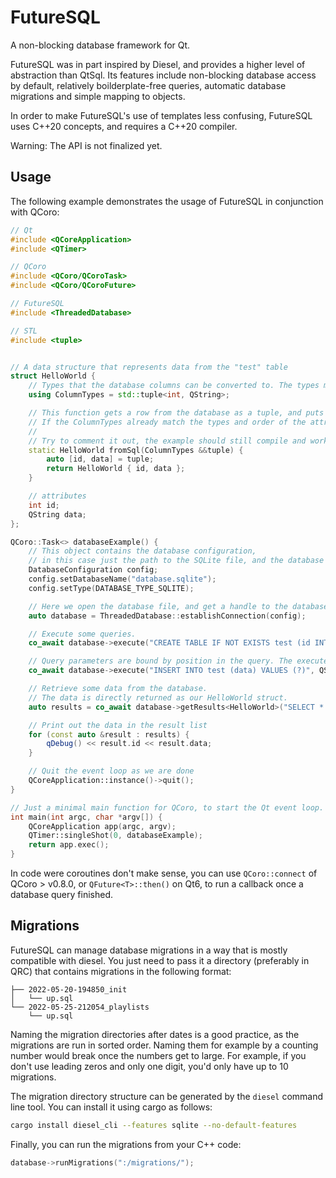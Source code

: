 <!--
SPDX-FileCopyrightText: 2022 Jonah Brüchert <jbb@kaidan.im

SPDX-License-Identifier: BSD-2-Clause
-->

# FutureSQL

A non-blocking database framework for Qt.

FutureSQL was in part inspired by Diesel, and provides a higher level of abstraction than QtSql.
Its features include non-blocking database access by default, relatively boilderplate-free queries,
automatic database migrations and simple mapping to objects.

In order to make FutureSQL's use of templates less confusing, FutureSQL uses C++20 concepts,
and requires a C++20 compiler.

Warning: The API is not finalized yet.

## Usage

The following example demonstrates the usage of FutureSQL in conjunction with QCoro:
```cpp
// Qt
#include <QCoreApplication>
#include <QTimer>

// QCoro
#include <QCoro/QCoroTask>
#include <QCoro/QCoroFuture>

// FutureSQL
#include <ThreadedDatabase>

// STL
#include <tuple>


// A data structure that represents data from the "test" table
struct HelloWorld {
    // Types that the database columns can be converted to. The types must be convertible from QVariant.
    using ColumnTypes = std::tuple<int, QString>;

    // This function gets a row from the database as a tuple, and puts it into the HelloWorld structs.
    // If the ColumnTypes already match the types and order of the attributes in the struct, you don't need to implement it.
    //
    // Try to comment it out, the example should still compile and work.
    static HelloWorld fromSql(ColumnTypes &&tuple) {
        auto [id, data] = tuple;
        return HelloWorld { id, data };
    }

    // attributes
    int id;
    QString data;
};

QCoro::Task<> databaseExample() {
    // This object contains the database configuration,
    // in this case just the path to the SQLite file, and the database type (SQLite).
    DatabaseConfiguration config;
    config.setDatabaseName("database.sqlite");
    config.setType(DATABASE_TYPE_SQLITE);

    // Here we open the database file, and get a handle to the database.
    auto database = ThreadedDatabase::establishConnection(config);

    // Execute some queries.
    co_await database->execute("CREATE TABLE IF NOT EXISTS test (id INTEGER PRIMARY KEY AUTOINCREMENT, data TEXT)");

    // Query parameters are bound by position in the query. The execute function is variadic and you can add as many parameters as you need.
    co_await database->execute("INSERT INTO test (data) VALUES (?)", QStringLiteral("Hello World"));

    // Retrieve some data from the database.
    // The data is directly returned as our HelloWorld struct.
    auto results = co_await database->getResults<HelloWorld>("SELECT * FROM test");

    // Print out the data in the result list
    for (const auto &result : results) {
        qDebug() << result.id << result.data;
    }

    // Quit the event loop as we are done
    QCoreApplication::instance()->quit();
}

// Just a minimal main function for QCoro, to start the Qt event loop.
int main(int argc, char *argv[]) {
    QCoreApplication app(argc, argv);
    QTimer::singleShot(0, databaseExample);
    return app.exec();
}
```

In code were coroutines don't make sense, you can use `QCoro::connect` of QCoro > v0.8.0,
or `QFuture<T>::then()` on Qt6, to run a callback once a database query finished.

## Migrations

FutureSQL can manage database migrations in a way that is mostly compatible with diesel.
You just need to pass it a directory (preferably in QRC) that contains migrations in the following format:

```
├── 2022-05-20-194850_init
│   └── up.sql
└── 2022-05-25-212054_playlists
    └── up.sql
```

Naming the migration directories after dates is a good practice, as the migrations are run in sorted order.
Naming them for example by a counting number would break once the numbers get to large.
For example, if you don't use leading zeros and only one digit, you'd only have up to 10 migrations.

The migration directory structure can be generated by the `diesel` command line tool. You can install it using cargo as follows:
```bash
cargo install diesel_cli --features sqlite --no-default-features
```

Finally, you can run the migrations from your C++ code:
```cpp
database->runMigrations(":/migrations/");
```
